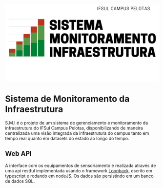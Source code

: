 ![alt_text](Extras/img/IFSulmonitor.png "image header")
# Sistema de Monitoramento da Infraestrutura

S.M.I é o projeto de um sistema de gerenciamento e monitoramento da infraestrutura do IFSul Campus Pelotas, disponibilizando de maneira centralizada uma visão integrada da infraestrutura do campus tanto em tempo real quanto em datasets do estado ao longo do tempo.



## Web API

A interface com os equipamentos de sensoriamento é realizada através de uma api restful implementada usando o framework [Loopback](https://github.com/strongloop/loopback), escrito em typescript e rodando em nodeJS.   Os dados são persistindo em um banco de dados SQL. 





